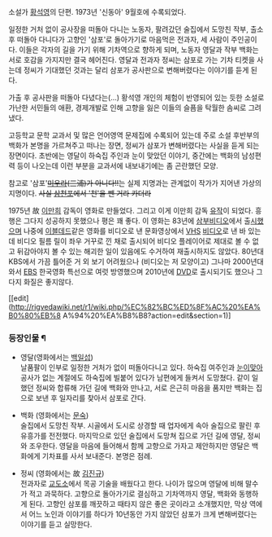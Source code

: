 소설가 [황석영](%ED%99%A9%EC%84%9D%EC%98%81.md)의 단편. 1973년 '신동아' 9월호에 수록되었다.

일정한 거처 없이 공사장을 떠돌아 다니는 노동자, 팔려갔던 술집에서 도망친 작부, 출소 후 떠돌아 다니다가 고향인 '삼포'로 돌아가기로
마음먹은 전과자, 세 사람이 주인공이다. 이들은 각자의 길을 가기 위해 기차역으로 향하게 되며, 노동자 영달과 작부 백화는 서로 호감을
가지지만 결국 헤어진다. 영달과 전과자 정씨는 삼포로 가는 기차 티켓을 사는데 정씨가 기대했던 것과는 달리 삼포가 공사판으로 변해버렸다는
이야기를 듣게 된다.

가출 후 공사판을 떠돌아 다녔다는(...) 황석영 개인의 체험이 반영되어 있는 듯한 소설로 가난한 서민들의 애환, 경제개발로 인해 고향을
잃은 이들의 슬픔을 탁월한 솜씨로 그려냈다.

고등학교 문학 교과서 및 많은 언어영역 문제집에 수록되어 있는데 주로 소설 후반부의 백화가 본명을 가르쳐주고 떠나는 장면, 정씨가 삼포가
변해버렸다는 사실을 듣게 되는 장면이다. 초반에는 영달이 하숙집 주인과 눈이 맞았던 이야기, 중간에는 백화의 남성편력 등이 나오는데 이런
부분을 교과서에 내보내기에는 좀 곤란했던 모양.

참고로 '삼포'<del>[미우라](%EB%AF%B8%EC%9A%B0%EB%9D%BC.md)(三浦)가 아니다!!</del>는 실제
지명과는 관계없이 작가가 지어낸 가상의 지명이다. <del>사실 [삼천포](%EC%82%BC%EC%B2%9C%ED%8F%AC.md)에서
'천'을 뺀 거라 카더라</del>

1975년 故 [이만희](%EC%9D%B4%EB%A7%8C%ED%9D%AC.md) 감독이 영화로 만들었다. 그리고 이게 이만희 감독
[유작](%EC%9C%A0%EC%9E%91.md)이 되었다. 흥행은 그다지 성공하지 못했으나 평은 꽤 좋다. 이 영화는 83년에
[삼부비디오](%EC%82%BC%EB%B6%80%EB%B9%84%EB%94%94%EC%98%A4.md)에서
출[시했으며](http://blog.daum.net/kwangyop/11500697) 나중에
[이블데드](%EC%9D%B4%EB%B8%94%EB%8D%B0%EB%93%9C.md)같은 영화를 비디오로 낸 문화영상에서
[VHS](VHS.md) [비디오](%EB%B9%84%EB%94%94%EC%98%A4.md)로 낸 바 있는데 비디오 필름 릴이
좌우 거꾸로 낀 채로 출시되어 비디오 플레이어로 제대로 볼 수 없고 뒤감아야지 볼 수 있는 해괴한 일이 있음에도 수거하여 재출시하지도
않았다. 80년대 KBS에서 가끔 틀어준 거 외 보기 어려웠으나 (비디오는 저 모양이고) 그나마 2000년대 와서
[EBS](EBS.md) 한국영화 특선으로 여럿 방영했으며 2010년에 [DVD](DVD.md)로 출시되기도 했으나 그다지 화질은
좋지않다.

[[edit](http://rigvedawiki.net/r1/wiki.php/%EC%82%BC%ED%8F%AC%20%EA%B0%80%EB%8
A%94%20%EA%B8%B8?action=edit&section=1)]

### 등장인물 ¶

  * 영달(영화에서는 [백일섭](%EB%B0%B1%EC%9D%BC%EC%84%AD.md))  
날품팔이 인부로 일정한 거처가 없이 떠돌아다니고 있다. 하숙집 여주인과 [눈이맞아](%EB%84%A4%ED%86%A0%EB%9D%BC%EB%A0%88.md) 공사가 없는 계절에도 하숙집에 빌붙어 있다가 남편에게
들켜서 도망쳤다. 같이 일했던 정씨와 합류해 가던 길에 백화와 만나고, 서로 은근히 마음을 품지만 백화는 집으로 보낸 후 일자리를 찾아서
삼포로 간다.  

  * 백화 (영화에서는 [문숙](%EB%AC%B8%EC%88%99.md))  
술집에서 도망친 작부. 시골에서 도시로 상경할 때 업자에게 속아 술집으로 팔린 후 유흥가를 전전했다. 마지막으로 있던 술집에서 도망쳐 집으로
가던 길에 영달, 정씨와 조우한다. 영달을 마음에 들어해서 함께 고향으로 가자고 제안하지만 영달은 백화에게 기차표를 사서 보내준다. 본명은
점례.  

  * 정씨 (영화에서는 故 [김진규](%EA%B9%80%EC%A7%84%EA%B7%9C.md))  
전과자로 [교도소](%EA%B5%90%EB%8F%84%EC%86%8C.md)에서 목공 기술을 배웠다고 한다. 나이가 많으며 영달에 비해
말수가 적고 과묵하다. 고향으로 돌아가기로 결심하고 기차역까지 영달, 백화와 동행하게 된다. 고향인 삼포를 깨끗하고 때타지 않은 좋은
곳이라고 소개했지만, 막상 역에서 어느 노인과 이야기를 하다가 10년동안 가지 않았던 삼포가 크게 변해버렸다는 이야기를 듣고 실망한다.  

